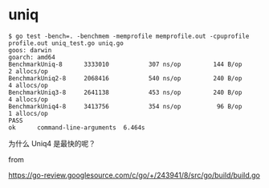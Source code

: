 # uniq


```
$ go test -bench=. -benchmem -memprofile memprofile.out -cpuprofile profile.out uniq_test.go uniq.go
goos: darwin
goarch: amd64
BenchmarkUniq-8    	 3333010	       307 ns/op	     144 B/op	       2 allocs/op
BenchmarkUniq2-8   	 2068416	       540 ns/op	     240 B/op	       4 allocs/op
BenchmarkUniq3-8   	 2641138	       453 ns/op	     240 B/op	       4 allocs/op
BenchmarkUniq4-8   	 3413756	       354 ns/op	      96 B/op	       1 allocs/op
PASS
ok  	command-line-arguments	6.464s
```

为什么 Uniq4 是最快的呢？


from 

https://go-review.googlesource.com/c/go/+/243941/8/src/go/build/build.go

